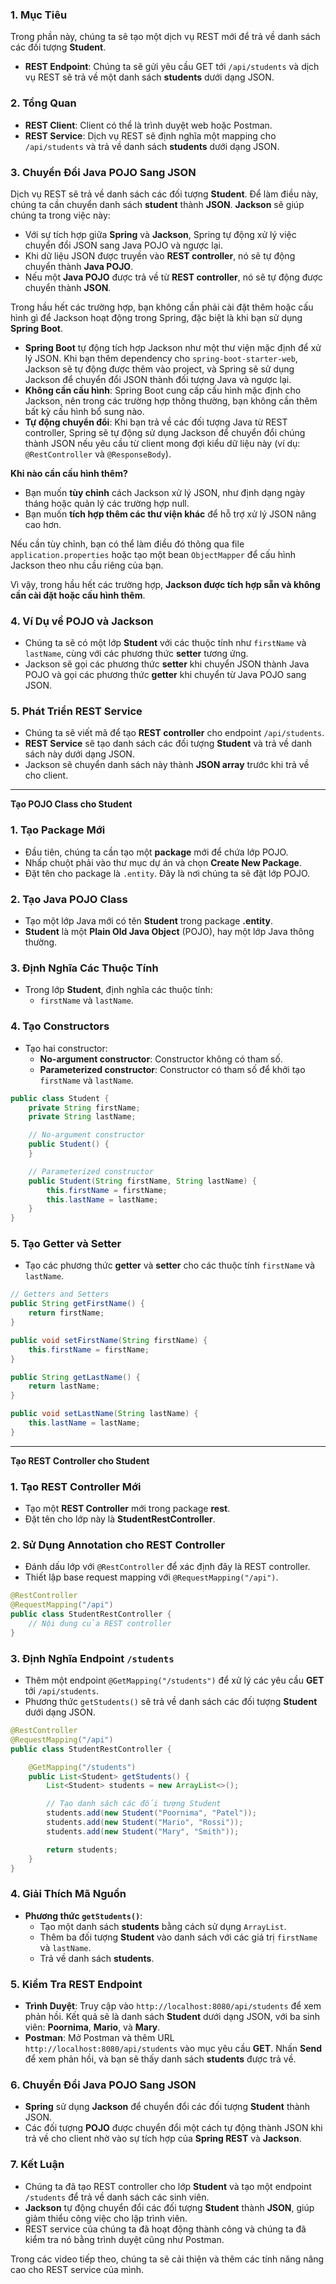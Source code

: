 ### 1. Mục Tiêu
Trong phần này, chúng ta sẽ tạo một dịch vụ REST mới để trả về danh sách các đối tượng **Student**.

- **REST Endpoint**: Chúng ta sẽ gửi yêu cầu GET tới `/api/students` và dịch vụ REST sẽ trả về một danh sách **students** dưới dạng JSON.

### 2. Tổng Quan
- **REST Client**: Client có thể là trình duyệt web hoặc Postman.
- **REST Service**: Dịch vụ REST sẽ định nghĩa một mapping cho `/api/students` và trả về danh sách **students** dưới dạng JSON.

### 3. Chuyển Đổi Java POJO Sang JSON
Dịch vụ REST sẽ trả về danh sách các đối tượng **Student**. Để làm điều này, chúng ta cần chuyển danh sách **student** thành **JSON**. **Jackson** sẽ giúp chúng ta trong việc này:

- Với sự tích hợp giữa **Spring** và **Jackson**, Spring tự động xử lý việc chuyển đổi JSON sang Java POJO và ngược lại.
- Khi dữ liệu JSON được truyền vào **REST controller**, nó sẽ tự động chuyển thành **Java POJO**.
- Nếu một **Java POJO** được trả về từ **REST controller**, nó sẽ tự động được chuyển thành **JSON**.

Trong hầu hết các trường hợp, bạn không cần phải cài đặt thêm hoặc cấu hình gì để Jackson hoạt động trong Spring, đặc biệt là khi bạn sử dụng **Spring Boot**. 

- **Spring Boot** tự động tích hợp Jackson như một thư viện mặc định để xử lý JSON. Khi bạn thêm dependency cho `spring-boot-starter-web`, Jackson sẽ tự động được thêm vào project, và Spring sẽ sử dụng Jackson để chuyển đổi JSON thành đối tượng Java và ngược lại.
- **Không cần cấu hình**: Spring Boot cung cấp cấu hình mặc định cho Jackson, nên trong các trường hợp thông thường, bạn không cần thêm bất kỳ cấu hình bổ sung nào.
- **Tự động chuyển đổi**: Khi bạn trả về các đối tượng Java từ REST controller, Spring sẽ tự động sử dụng Jackson để chuyển đổi chúng thành JSON nếu yêu cầu từ client mong đợi kiểu dữ liệu này (ví dụ: `@RestController` và `@ResponseBody`).

**Khi nào cần cấu hình thêm?**

- Bạn muốn **tùy chỉnh** cách Jackson xử lý JSON, như định dạng ngày tháng hoặc quản lý các trường hợp null.
- Bạn muốn **tích hợp thêm các thư viện khác** để hỗ trợ xử lý JSON nâng cao hơn.

Nếu cần tùy chỉnh, bạn có thể làm điều đó thông qua file `application.properties` hoặc tạo một bean `ObjectMapper` để cấu hình Jackson theo nhu cầu riêng của bạn.

Vì vậy, trong hầu hết các trường hợp, **Jackson được tích hợp sẵn và không cần cài đặt hoặc cấu hình thêm**.

### 4. Ví Dụ về POJO và Jackson
- Chúng ta sẽ có một lớp **Student** với các thuộc tính như `firstName` và `lastName`, cùng với các phương thức **setter** tương ứng.
- Jackson sẽ gọi các phương thức **setter** khi chuyển JSON thành Java POJO và gọi các phương thức **getter** khi chuyển từ Java POJO sang JSON.

### 5. Phát Triển REST Service
- Chúng ta sẽ viết mã để tạo **REST controller** cho endpoint `/api/students`.
- **REST Service** sẽ tạo danh sách các đối tượng **Student** và trả về danh sách này dưới dạng JSON.
- Jackson sẽ chuyển danh sách này thành **JSON array** trước khi trả về cho client.

---  

**Tạo POJO Class cho Student**

### 1. Tạo Package Mới
- Đầu tiên, chúng ta cần tạo một **package** mới để chứa lớp POJO.
- Nhấp chuột phải vào thư mục dự án và chọn **Create New Package**.
- Đặt tên cho package là `.entity`. Đây là nơi chúng ta sẽ đặt lớp POJO.

### 2. Tạo Java POJO Class
- Tạo một lớp Java mới có tên **Student** trong package **.entity**.
- **Student** là một **Plain Old Java Object** (POJO), hay một lớp Java thông thường.

### 3. Định Nghĩa Các Thuộc Tính
- Trong lớp **Student**, định nghĩa các thuộc tính:
  - `firstName` và `lastName`.

### 4. Tạo Constructors
- Tạo hai constructor:
  - **No-argument constructor**: Constructor không có tham số.
  - **Parameterized constructor**: Constructor có tham số để khởi tạo `firstName` và `lastName`.

```java
public class Student {
    private String firstName;
    private String lastName;

    // No-argument constructor
    public Student() {
    }

    // Parameterized constructor
    public Student(String firstName, String lastName) {
        this.firstName = firstName;
        this.lastName = lastName;
    }
}
```

### 5. Tạo Getter và Setter
- Tạo các phương thức **getter** và **setter** cho các thuộc tính `firstName` và `lastName`.

```java
// Getters and Setters
public String getFirstName() {
    return firstName;
}

public void setFirstName(String firstName) {
    this.firstName = firstName;
}

public String getLastName() {
    return lastName;
}

public void setLastName(String lastName) {
    this.lastName = lastName;
}
```
---  

**Tạo REST Controller cho Student**

### 1. Tạo REST Controller Mới
- Tạo một **REST Controller** mới trong package **rest**.
- Đặt tên cho lớp này là **StudentRestController**.

### 2. Sử Dụng Annotation cho REST Controller
- Đánh dấu lớp với `@RestController` để xác định đây là REST controller.
- Thiết lập base request mapping với `@RequestMapping("/api")`.

```java
@RestController
@RequestMapping("/api")
public class StudentRestController {
    // Nội dung của REST controller
}
```

### 3. Định Nghĩa Endpoint `/students`
- Thêm một endpoint `@GetMapping("/students")` để xử lý các yêu cầu **GET** tới `/api/students`.
- Phương thức `getStudents()` sẽ trả về danh sách các đối tượng **Student** dưới dạng JSON.

```java
@RestController
@RequestMapping("/api")
public class StudentRestController {

    @GetMapping("/students")
    public List<Student> getStudents() {
        List<Student> students = new ArrayList<>();

        // Tạo danh sách các đối tượng Student
        students.add(new Student("Poornima", "Patel"));
        students.add(new Student("Mario", "Rossi"));
        students.add(new Student("Mary", "Smith"));

        return students;
    }
}
```

### 4. Giải Thích Mã Nguồn
- **Phương thức `getStudents()`**: 
  - Tạo một danh sách **students** bằng cách sử dụng `ArrayList`.
  - Thêm ba đối tượng **Student** vào danh sách với các giá trị `firstName` và `lastName`.
  - Trả về danh sách **students**.

### 5. Kiểm Tra REST Endpoint
- **Trình Duyệt**: Truy cập vào `http://localhost:8080/api/students` để xem phản hồi. Kết quả sẽ là danh sách **Student** dưới dạng JSON, với ba sinh viên: **Poornima**, **Mario**, và **Mary**.
- **Postman**: Mở Postman và thêm URL `http://localhost:8080/api/students` vào mục yêu cầu **GET**. Nhấn **Send** để xem phản hồi, và bạn sẽ thấy danh sách **students** được trả về.

### 6. Chuyển Đổi Java POJO Sang JSON
- **Spring** sử dụng **Jackson** để chuyển đổi các đối tượng **Student** thành JSON.
- Các đối tượng **POJO** được chuyển đổi một cách tự động thành JSON khi trả về cho client nhờ vào sự tích hợp của **Spring REST** và **Jackson**.

### 7. Kết Luận
- Chúng ta đã tạo REST controller cho lớp **Student** và tạo một endpoint `/students` để trả về danh sách các sinh viên.
- **Jackson** tự động chuyển đổi các đối tượng **Student** thành **JSON**, giúp giảm thiểu công việc cho lập trình viên.
- REST service của chúng ta đã hoạt động thành công và chúng ta đã kiểm tra nó bằng trình duyệt cũng như Postman.

Trong các video tiếp theo, chúng ta sẽ cải thiện và thêm các tính năng nâng cao cho REST service của mình.
